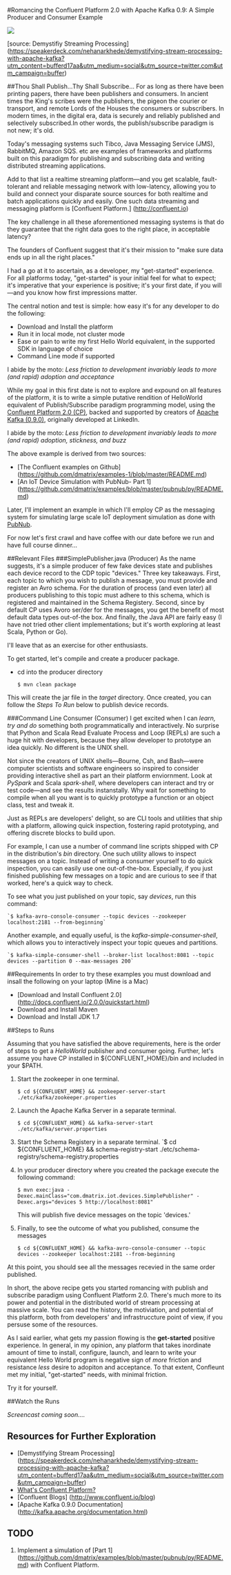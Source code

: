 #Romancing the Confluent Platform 2.0 with Apache Kafka 0.9: A Simple Producer and Consumer Example

![](images/confluent.png)

[source: Demystifiy Streaming Processing] (https://speakerdeck.com/nehanarkhede/demystifying-stream-processing-with-apache-kafka?utm_content=bufferd17aa&utm_medium=social&utm_source=twitter.com&utm_campaign=buffer)

##Thou Shall Publish...Thy Shall Subscribe...
For as long as there have been printing papers, there have been publishers and consumers. 
In ancient times the King's scribes were the publishers, the pigeon the courier or transport, and remote Lords of the Houses the consumers or subscribers. In modern times, in the digital era, data is securely and reliably published and selectively subscribed.In other words, the publish/subscribe paradigm is not new; it's old.

Today's messaging systems such Tibco, Java Messaging Service (JMS), RabbitMQ, Amazon SQS. etc are examples of frameworks and platforms built on this paradigm for publishing and subscribing data and writing distributed streaming applications.

Add to that list a realtime streaming platform—and you get scalable, fault-tolerant and reliable messaging network with low-latency, allowing you to build and connect your disparate source sources for both realtime and batch applications quickly and easily. One such data streaming and messaging platform is [Confluent Platform.] (http://confluent.io)

The key challenge in all these aforementioned messaging systems is that do they guarantee that the right data goes to the right place, in acceptable latency? 

The founders of Confluent suggest that it's their mission to "make sure data ends up in all the right places."

I had a go at it to ascertain, as a developer, my "get-started" experience. For all platforms today, "get-started" is your initial feel for what to expect; it's imperative that your experience is positive; it's your first date, if you will—and you know how first impressions matter.

The central notion and test is simple: how easy it's for any developer to do the following:
- Download and Install the platform
- Run it in local mode, not cluster mode
- Ease or pain to write my first Hello World equivalent, in the supported SDK in language of choice
- Command Line mode if supported

I abide by the moto: *Less friction to development invariably leads to more (and rapid) adoption and acceptance*

While my goal in this first date is not to explore and expound on all features of the platform, it is to write a simple putative rendition of HelloWorld equivalent of Publish/Subscribe paradigm programming model, using the  
[Confluent Platform 2.0 (CP)](http://confluent.io), backed and supported by creators of [Apache Kafka (0.9.0)](http://kafka.apache.org), originally developed at LinkedIn.

I abide by the moto: *Less friction to development invariably leads to more (and rapid) adoption, stickness, and buzz*

The above example is derived from two sources:
- [The Confluent examples on Github] (https://github.com/dmatrix/examples-1/blob/master/README.md)
- [An IoT Device Simulation with PubNub- Part 1] (https://github.com/dmatrix/examples/blob/master/pubnub/py/README.md)

Later, I'll implement an example in which I'll employ CP as the messaging system for simulating large scale IoT deployment simulation as done with [PubNub](https://www.linkedin.com/pulse/pubnub-integration-apache-spark-influxdb-simulation-iot-damji).

For now let's first crawl and have coffee with our date before we run and have full course dinner...

##Relevant Files
###SimplePublisher.java (Producer)
As the name suggests, it's a simple producer of few fake devices state and publishes each device record to the CDP topic "devices." Three key takeaways. First, each topic to which you wish to publish a message, you must provide and register an Avro schema. For the duration of process (and even later) all producers publishing to this topic must adhere to this schema, which is registered and maintained in the Schema Registery. Second, since by default CP uses Avoro ser/der for the messages, you get the benefit of most default data types out-of-the box. And finally, the Java API are fairly easy (I have not tried other client implementations; but it's worth exploring at least Scala, Python or Go).

I'll leave that as an exercise for other enthusiasts. 

To get started, let's compile and create a producer package. 

- cd into the producer directory

	`$ mvn clean package`

This will create the jar file in the *target* directory. Once created, you can follow the *Steps To Run* below to publish device records.

###Command Line Consumer (Consumer)
I get excited when I can *learn, try and do* something both programmatically and interactively. No surprise that Python and Scala Read Evaluate Process and Loop (REPLs) are such a huge hit with developers, because they allow developer to prototype an idea quickly. No different is the UNIX shell. 

Not since the creators of UNIX shells—Bourne, Csh, and Bash—were computer scientists and software engineers so inspired to consider providing interactive shell as part an their platform enviornment. Look at *PySpark* and Scala *spark-shell*, where developers can interact and try or test code—and see the results instanstally. Why wait for something to compile when all you want is to quickly prototype a function or an object class, test and tweak it.

Just as REPLs are developers' delight, so are CLI tools and utilities that ship with a platform, allowing quick inspection, fostering rapid prototyping, and offering discrete blocks to build upon.

For example, I can use a number of command line scripts shipped with CP in the distribution's *bin* directory. One such utility allows to inspect messages on a topic. Instead of writing a consumer yourself to do quick inspection, you can easily use one out-of-the-box. Especially, if you just finished publishing few messages on a topic and are curious to see if that worked, here's a quick way to check.

To see what you just published on your topic, say *devices*, run this command:

	`$ kafka-avro-console-consumer --topic devices --zookeeper localhost:2181 --from-beginning`

Another example, and equally useful, is the *kafka-simple-consumer-shell*, which allows you to interactively inspect your topic queues and partitions.

	`$ kafka-simple-consumer-shell --broker-list localhost:8081 --topic devices --partition 0 --max-messages 200`

##Requirements
In order to try these examples you must download and insall the following on your laptop (Mine is a Mac)
- [Download and Install Confluent 2.0] (http://docs.confluent.io/2.0.0/quickstart.html)
- Download and Install Maven
- Download and Install JDK 1.7

##Steps to Runs

Assuming that you have satisfied the above requirements, here is the order of steps to get a *HelloWorld* publisher and consumer 
going. Further, let's assume you have CP installed in ${CONFLUENT_HOME}/bin and included in your $PATH.

1. Start the zookeeper in one terminal.

	`$ cd ${CONFLUENT_HOME} && zookeeper-server-start ./etc/kafka/zookeeper.properties`

2. Launch the Apache Kafka Server in a separate terminal.

	`$ cd ${CONFLUENT_HOME} && kafka-server-start ./etc/kafka/server.properties`

3. Start the Schema Registery in a separate terminal. 
	`$ cd ${CONFLUENT_HOME} && schema-registry-start ./etc/schema-registry/schema-registry.properties

4. In your producer directory where you created the package execute the following command:

	`$ mvn exec:java -Dexec.mainClass="com.dmatrix.iot.devices.SimplePublisher" -Dexec.args="devices 5 http://localhost:8081"`

	This will publish five device messages on the topic 'devices.'

5. Finally, to see the outcome of what you published, consume the messages 

	`$ cd ${CONFLUENT_HOME} && kafka-avro-console-consumer --topic devices --zookeeper localhost:2181 --from-beginning`

At this point, you should see all the messages recevied in the same order published.

In short, the above recipe gets you started romancing with publish and subscribe paradigm using Confluent Platform 2.0. There's much more to its power and potential in the distributed world of stream processing at massive scale. You can read the history, the motiviation, and potential of this platform, both from developers' and infrastruccture point of view, if you persuse some of the resources. 

As I said earlier, what gets my passion flowing is the **get-started** positive experience. In general, in my opinion, any platform that takes inordinate amount of time to install, configure, launch, and learn to write your equivalent Hello World program is negative sign of *more* friction and resistance *less* desire to adopiton and acceptance. To that extent, Confleunt met my initial, "get-started" needs, with minimal friction.

Try it for yourself.

##Watch the Runs

*Screencast coming soon....*

## Resources for Further Exploration
- [Demystifying Stream Processing] (https://speakerdeck.com/nehanarkhede/demystifying-stream-processing-with-apache-kafka?utm_content=bufferd17aa&utm_medium=social&utm_source=twitter.com&utm_campaign=buffer)
- [What's Confluent Platform?](http://docs.confluent.io/2.0.0/platform.html)
- [Confluent Blogs] (http://www.confluent.io/blog)
- [Apache Kafka 0.9.0 Documentation] (http://kafka.apache.org/documentation.html)

## TODO
1. Implement a simulation of [Part 1] (https://github.com/dmatrix/examples/blob/master/pubnub/py/README.md) with Confluent Platform. 
